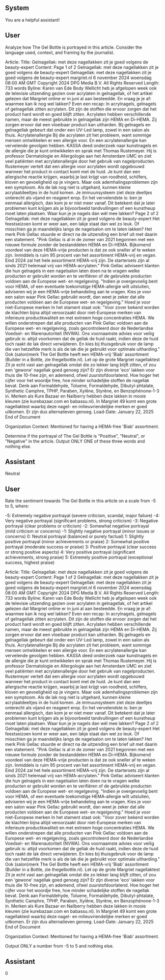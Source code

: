 ## System

You are a helpful assistant!

## User


Analyze how The Gel Bottle is portrayed in this article. Consider the language used, context, and framing by the journalist.

Article:
Title: Gelnagellak: met deze nagellakken zit je goed volgens de beauty-expert
Content: Page 1 of 2
Gelnagellak: met deze nagellakken zit je goed volgens de beauty-expert
Gelnagellak: met deze nagellakken zit je goed volgens de beauty-expert
margriet.nl
6 november 2024 woensdag 08:00 AM GMT
Copyright 2024 DPG Media B.V. All Rights Reserved
Length: 733 words
Byline: Karen van Ede
Body
Wellicht heb je afgelopen week ook de televisie uitzending gezien over acrylaten in gelnagellak, of het artikel 
gelezen dat Margriet online er in juni al aan besteedde. En vraag je je af: waarmee kan ik nog wel lakken?
Even een recap: In acrylnagels, gelnagels of gelnagellak zitten acrylaten. Dit zijn de stoffen die ervoor zorgen dat 
het product hard wordt en goed blijft zitten. Acrylaten hebben verschillende namen, maar de meest gebruikte in 
gelnagellak zijn HEMA en Di-HEMA. Zij zorgen ervoor dat een vloeibaar product kan uitharden. Bij gelnagels en 
gelnagellak gebeurt dat onder een UV-Led lamp, zowel in een salon als thuis.
Acrylatenallergie
Bij die acrylaten zit het probleem, want sommige mensen ontwikkelen er een allergie voor. En een 
acrylatenallergie kan vervelende gevolgen hebben. KASSA deed onderzoek naar kunstnagels en de allergie die 
je kunt ontwikkelen en sprak met Thomas Rustemeyer. Hij is professor Dermatologie en Allergologie aan het 
Amsterdam UMC en ziet veel patiënten met acrylatenallergie door het gebruik van nagelproducten. Rustemeyer 
vertelt dat een allergie voor acrylaten wordt opgebouwd wanneer het product in contact komt met de huid. Je kunt 
dan een allergische reactie krijgen, waarbij je last krijgt van roodheid, schilfers, kloven en gevoeligheid op je 
vingers. Maar ook ademhalingsproblemen zijn een symptoom. Als de lak nog niet is uitgehard, kunnen kleine 
acrylaatdeeltjes in de huid komen. Je immuunsysteem ziet deze deeltjes onterecht als vijand en reageert erop. En 
het vervelendste is: ben je eenmaal allergisch, dan kom je er niet meer vanaf. Dit betekent dat je later problemen 
kunt krijgen als je bijvoorbeeld tandvullingen of een kunstheup moet laten plaatsen.
Waar kun je je nagels dan wél mee lakken?
Page 2 of 2
Gelnagellak: met deze nagellakken zit je goed volgens de beauty-expert
Het feestseizoen komt er weer aan, een lakje staat dan wel zo leuk. Of misschien ga je maandelijks langs de 
nagelsalon om te laten lakken?
Het merk Pink Gellac stuurde er direct na de uitzending een brief uit met daarin een statement. "Pink Gellac is al in 
de zomer van 2021 begonnen met een nieuwe formule zonder de bestanddelen HEMA en Di-HEMA. Bijkomend 
voordeel van deze HEMA-vrije producten is dat ze ook sneller af te weken zijn. Inmiddels is ruim 95 procent van het 
assortiment HEMA-vrij en vegan. Eind 2024 zal het hele assortiment HEMA-vrij zijn. De startersets zijn al sinds 
2021 helemaal vrij van HEMA-acrylaten."
Pink Gellac adviseert klanten die hun gelnagels in een nagelsalon laten doen na te vragen welke producten er 
gebruikt worden en te verifiëren of de gebruikte producten voldoen aan de Europese wet- en regelgeving. "Indien je 
overgevoelig bent voor HEMA, of een eventuele toekomstige HEMA-allergie wilt uitsluiten, adviseren wij je een 
HEMA-vrije behandeling aan te vragen. Kies je voor een salon waar Pink Gellac gebruikt wordt, dan weet je zeker 
dat alle producten voldoen aan de Europese wet- en regelgeving."
Hoed je voor niet-Europese merken
In het stament staat ook: "Voor zover bekend worden de klachten bijna altijd veroorzaakt door niet-Europese 
merken van inferieure productkwaliteit en met extreem hoge concentraties HEMA. We willen onderstrepen dat alle 
producten van Pink Gellac voldoen aan de Europese wet- en regelgeving, zoals gecontroleerd door de 
Nederlandse Voedsel- en Warenautoriteit (NVWA). Ons voornaamste advies voor veilig gebruik is: altijd voorkomen 
dat de gellak de huid raakt, indien deze de huid toch raakt de lak direct verwijderen. En kies bij thuisgebruik voor de 
lamp die van hetzelfde merk is als de lak die je gebruikt voor optimale uitharding." Ook (salon)merk The Gel Bottle 
heeft een HEMA-vrij 'Biab' assortiment (Builder in a Bottle, zie thegelbottle.nl).
Let op de grote Margriet nagellaktest
Zit je echt vast aan gelnagellak omdat die zo lekker lang blijft zitten, of zou een 'gewone' nagellak goed genoeg 
zijn? Er zijn diverse 'eco' lakken voor thuis die 10-free zijn, en ademend, ofwel zuurstofdoorlatend. Hoe hoger het 
cijfer voor het woordje free, hoe minder schadelijke stoffen de nagellak bevat. Denk aan Formaldehyde, Toluene, 
Formaldehyde, Dibutyl-phtalate, Synthetic Camphre, TPHP, Paraben, Xylêne, Styrêne, en Benzophénone-1-3 in.
Merken als Kure Bazaar en Nailberry hebben deze lakken in mooie kleuren (zie kurebazaar.com en babassu.nl).
In Margriet 49 komt een grote nagellaktest waarbij deze nagel- en milieuvriendelijke merken er goed uitkomen. Er 
zijn dus alternatieven genoeg.
Load-Date: January 22, 2025
End of Document

Organization Context: Mentioned for having a HEMA-free 'Biab' assortment.

Determine if the portrayal of The Gel Bottle is "Positive", "Neutral", or "Negative" in the article.
Output ONLY ONE of these three words and nothing else.


## Assistant

Neutral

## User


Rate the sentiment towards The Gel Bottle in this article on a scale from -5 to 5, where:

-5: Extremely negative portrayal (severe criticism, scandal, major failure)
-4: Very negative portrayal (significant problems, strong criticism)
-3: Negative portrayal (clear problems or criticism)
-2: Somewhat negative portrayal (mild criticism or concerns)
-1: Slightly negative portrayal (minor issues or concerns)
0: Neutral portrayal (balanced or purely factual)
1: Slightly positive portrayal (minor achievements or praise)
2: Somewhat positive portrayal (moderate success or praise)
3: Positive portrayal (clear success or strong positive aspects)
4: Very positive portrayal (significant achievements, strong praise)
5: Extremely positive portrayal (exceptional success, highest praise)

Article:
Title: Gelnagellak: met deze nagellakken zit je goed volgens de beauty-expert
Content: Page 1 of 2
Gelnagellak: met deze nagellakken zit je goed volgens de beauty-expert
Gelnagellak: met deze nagellakken zit je goed volgens de beauty-expert
margriet.nl
6 november 2024 woensdag 08:00 AM GMT
Copyright 2024 DPG Media B.V. All Rights Reserved
Length: 733 words
Byline: Karen van Ede
Body
Wellicht heb je afgelopen week ook de televisie uitzending gezien over acrylaten in gelnagellak, of het artikel 
gelezen dat Margriet online er in juni al aan besteedde. En vraag je je af: waarmee kan ik nog wel lakken?
Even een recap: In acrylnagels, gelnagels of gelnagellak zitten acrylaten. Dit zijn de stoffen die ervoor zorgen dat 
het product hard wordt en goed blijft zitten. Acrylaten hebben verschillende namen, maar de meest gebruikte in 
gelnagellak zijn HEMA en Di-HEMA. Zij zorgen ervoor dat een vloeibaar product kan uitharden. Bij gelnagels en 
gelnagellak gebeurt dat onder een UV-Led lamp, zowel in een salon als thuis.
Acrylatenallergie
Bij die acrylaten zit het probleem, want sommige mensen ontwikkelen er een allergie voor. En een 
acrylatenallergie kan vervelende gevolgen hebben. KASSA deed onderzoek naar kunstnagels en de allergie die 
je kunt ontwikkelen en sprak met Thomas Rustemeyer. Hij is professor Dermatologie en Allergologie aan het 
Amsterdam UMC en ziet veel patiënten met acrylatenallergie door het gebruik van nagelproducten. Rustemeyer 
vertelt dat een allergie voor acrylaten wordt opgebouwd wanneer het product in contact komt met de huid. Je kunt 
dan een allergische reactie krijgen, waarbij je last krijgt van roodheid, schilfers, kloven en gevoeligheid op je 
vingers. Maar ook ademhalingsproblemen zijn een symptoom. Als de lak nog niet is uitgehard, kunnen kleine 
acrylaatdeeltjes in de huid komen. Je immuunsysteem ziet deze deeltjes onterecht als vijand en reageert erop. En 
het vervelendste is: ben je eenmaal allergisch, dan kom je er niet meer vanaf. Dit betekent dat je later problemen 
kunt krijgen als je bijvoorbeeld tandvullingen of een kunstheup moet laten plaatsen.
Waar kun je je nagels dan wél mee lakken?
Page 2 of 2
Gelnagellak: met deze nagellakken zit je goed volgens de beauty-expert
Het feestseizoen komt er weer aan, een lakje staat dan wel zo leuk. Of misschien ga je maandelijks langs de 
nagelsalon om te laten lakken?
Het merk Pink Gellac stuurde er direct na de uitzending een brief uit met daarin een statement. "Pink Gellac is al in 
de zomer van 2021 begonnen met een nieuwe formule zonder de bestanddelen HEMA en Di-HEMA. Bijkomend 
voordeel van deze HEMA-vrije producten is dat ze ook sneller af te weken zijn. Inmiddels is ruim 95 procent van het 
assortiment HEMA-vrij en vegan. Eind 2024 zal het hele assortiment HEMA-vrij zijn. De startersets zijn al sinds 
2021 helemaal vrij van HEMA-acrylaten."
Pink Gellac adviseert klanten die hun gelnagels in een nagelsalon laten doen na te vragen welke producten er 
gebruikt worden en te verifiëren of de gebruikte producten voldoen aan de Europese wet- en regelgeving. "Indien je 
overgevoelig bent voor HEMA, of een eventuele toekomstige HEMA-allergie wilt uitsluiten, adviseren wij je een 
HEMA-vrije behandeling aan te vragen. Kies je voor een salon waar Pink Gellac gebruikt wordt, dan weet je zeker 
dat alle producten voldoen aan de Europese wet- en regelgeving."
Hoed je voor niet-Europese merken
In het stament staat ook: "Voor zover bekend worden de klachten bijna altijd veroorzaakt door niet-Europese 
merken van inferieure productkwaliteit en met extreem hoge concentraties HEMA. We willen onderstrepen dat alle 
producten van Pink Gellac voldoen aan de Europese wet- en regelgeving, zoals gecontroleerd door de 
Nederlandse Voedsel- en Warenautoriteit (NVWA). Ons voornaamste advies voor veilig gebruik is: altijd voorkomen 
dat de gellak de huid raakt, indien deze de huid toch raakt de lak direct verwijderen. En kies bij thuisgebruik voor de 
lamp die van hetzelfde merk is als de lak die je gebruikt voor optimale uitharding." Ook (salon)merk The Gel Bottle 
heeft een HEMA-vrij 'Biab' assortiment (Builder in a Bottle, zie thegelbottle.nl).
Let op de grote Margriet nagellaktest
Zit je echt vast aan gelnagellak omdat die zo lekker lang blijft zitten, of zou een 'gewone' nagellak goed genoeg 
zijn? Er zijn diverse 'eco' lakken voor thuis die 10-free zijn, en ademend, ofwel zuurstofdoorlatend. Hoe hoger het 
cijfer voor het woordje free, hoe minder schadelijke stoffen de nagellak bevat. Denk aan Formaldehyde, Toluene, 
Formaldehyde, Dibutyl-phtalate, Synthetic Camphre, TPHP, Paraben, Xylêne, Styrêne, en Benzophénone-1-3 in.
Merken als Kure Bazaar en Nailberry hebben deze lakken in mooie kleuren (zie kurebazaar.com en babassu.nl).
In Margriet 49 komt een grote nagellaktest waarbij deze nagel- en milieuvriendelijke merken er goed uitkomen. Er 
zijn dus alternatieven genoeg.
Load-Date: January 22, 2025
End of Document

Organization Context: Mentioned for having a HEMA-free 'Biab' assortment.

Output ONLY a number from -5 to 5 and nothing else.


## Assistant

0


